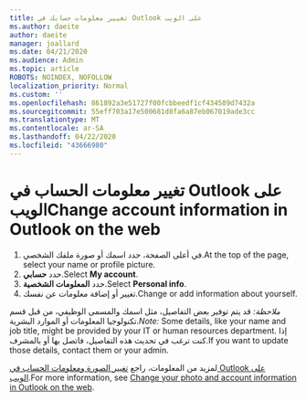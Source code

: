 ```yaml
---
title: تغيير معلومات حسابك في Outlook على الويب
ms.author: daeite
author: daeite
manager: joallard
ms.date: 04/21/2020
ms.audience: Admin
ms.topic: article
ROBOTS: NOINDEX, NOFOLLOW
localization_priority: Normal
ms.custom: ''
ms.openlocfilehash: 861892a3e51727f00fcbbeedf1cf434589d7432a
ms.sourcegitcommit: 55eff703a17e500681d8fa6a87eb067019ade3cc
ms.translationtype: MT
ms.contentlocale: ar-SA
ms.lasthandoff: 04/22/2020
ms.locfileid: "43666980"
---
```

# <a name="change-account-information-in-outlook-on-the-web"></a><span data-ttu-id="63bb2-102">تغيير معلومات الحساب في Outlook على الويب</span><span class="sxs-lookup"><span data-stu-id="63bb2-102">Change account information in Outlook on the web</span></span>

1. <span data-ttu-id="63bb2-103">في أعلى الصفحة، حدد اسمك أو صورة ملفك الشخصي.</span><span class="sxs-lookup"><span data-stu-id="63bb2-103">At the top of the page, select your name or profile picture.</span></span>
1. <span data-ttu-id="63bb2-104">حدد **حسابي**.</span><span class="sxs-lookup"><span data-stu-id="63bb2-104">Select **My account**.</span></span>
1. <span data-ttu-id="63bb2-105">حدد **المعلومات الشخصية**.</span><span class="sxs-lookup"><span data-stu-id="63bb2-105">Select **Personal info**.</span></span>
1. <span data-ttu-id="63bb2-106">تغيير أو إضافة معلومات عن نفسك.</span><span class="sxs-lookup"><span data-stu-id="63bb2-106">Change or add information about yourself.</span></span>

<span data-ttu-id="63bb2-107">*ملاحظة:* قد يتم توفير بعض التفاصيل، مثل اسمك والمسمى الوظيفي، من قبل قسم تكنولوجيا المعلومات أو الموارد البشرية.</span><span class="sxs-lookup"><span data-stu-id="63bb2-107">*Note:* Some details, like your name and job title, might be provided by your IT or human resources department.</span></span> <span data-ttu-id="63bb2-108">إذا كنت ترغب في تحديث هذه التفاصيل، فاتصل بها أو بالمشرف.</span><span class="sxs-lookup"><span data-stu-id="63bb2-108">If you want to update those details, contact them or your admin.</span></span>

<span data-ttu-id="63bb2-109">لمزيد من المعلومات، راجع [تغيير الصورة ومعلومات الحساب في Outlook على الويب](https://support.office.com/article/b2dbb289-851d-4bed-93c3-3e136f5659ec).</span><span class="sxs-lookup"><span data-stu-id="63bb2-109">For more information, see [Change your photo and account information in Outlook on the web](https://support.office.com/article/b2dbb289-851d-4bed-93c3-3e136f5659ec).</span></span>